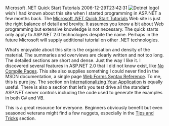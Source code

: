 Microsoft .NET Quick Start Tutorials
2006-12-29T23:42:31
![Dotnet logo](/content/images/blog/Blog/dotnet.gif)I wish I had known about this site when I started programming in ASP.NET a few months back. The [Microsoft .NET Quick Start Tutorials](http://quickstarts.asp.net/QuickStartv20/default.aspx) Web site is just the right balance of detail and brevity. It assumes you know a bit about Web programming but extensive knowledge is not necessary. The quick starts only apply to ASP.NET 2.0 technologies despite the name. Perhaps in the future Microsoft will supply additional tutorial on other .NET technologies.

What’s enjoyable about this site is the organisation and density of the material. The summaries and overviews are clearly written and not too long. The detailed sections are short and dense. Just the way I like it. I discovered several features in ASP.NET 2.0 that I did not know exist, like [No Compile Pages](http://quickstarts.asp.net/QuickStartv20/aspnet/doc/tipstricks/default.aspx#nocompilepages). This site also supplies something I could never find in the MSDN documentation, a single page [Web Forms Syntax Reference](http://quickstarts.asp.net/QuickStartv20/aspnet/doc/pages/syntax.aspx). To me, this is pure joy. The section on [Internationalizing Your Application](http://quickstarts.asp.net/QuickStartv20/aspnet/doc/localization/default.aspx) is equally useful. There is also a section that let’s you test drive all the standard ASP.NET server controls including the code used to generate the examples in both C# and VB.

This is a great resource for everyone. Beginners obviously benefit but even seasoned veterans might find a few nuggets, especially in the [Tips and Tricks](http://quickstarts.asp.net/QuickStartv20/aspnet/doc/tipstricks/default.aspx) section.
